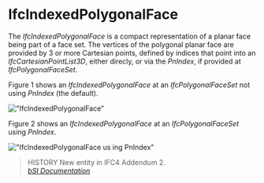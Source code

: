IfcIndexedPolygonalFace
=======================
The _IfcIndexedPolygonalFace_ is a compact representation of a planar face
being part of a face set. The vertices of the polygonal planar face are
provided by 3 or more Cartesian points, defined by indices that point into an
_IfcCartesianPointList3D_, either direcly, or via the _PnIndex_, if provided
at _IfcPolygonalFaceSet_.  
  
Figure 1 shows an _IfcIndexedPolygonalFace_ at an _IfcPolygonalFaceSet_ not
using _PnIndex_ (the default).  
  
!["IfcIndexedPolygonalFace"](../figures/ifcindexedpolygonalface_01.png "Figure
1 -- Polygonal face geometry provided by indices into a point list")  
  
  
  
Figure 2 shows an _IfcIndexedPolygonalFace_ at an _IfcPolygonalFaceSet_ using
_PnIndex_.  
  
!["IfcIndexedPolygonalFace us  
ing PnIndex"](../figures/ifcindexedpolygonalface_02.png "Figure 2 -- Polygonal
face geometry provided by indices into a point list")  
  
> HISTORY  New entity in IFC4 Addendum 2.  
[ _bSI
Documentation_](https://standards.buildingsmart.org/IFC/DEV/IFC4_2/FINAL/HTML/schema/ifcgeometricmodelresource/lexical/ifcindexedpolygonalface.htm)


